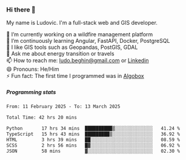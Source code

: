 ### Hi there 👋

My name is Ludovic. I'm a full-stack web and GIS developer.

 🔭 I’m currently working on a wildfire management platform<br/>
 🌱 I’m continuously learning Angular, FastAPI, Docker, PostgreSQL<br/>
 👯 I like GIS tools such as Geopandas, PostGIS, GDAL<br/>
 💬 Ask me about energy transition or travels<br/>
 📫 How to reach me: ludo.beghin@gmail.com or [Linkedin](https://www.linkedin.com/in/ludovic-beghin/)<br/>
 😄 Pronouns: He/Him<br/>
 ⚡ Fun fact: The first time I programmed was in [Algobox](https://fr.wikipedia.org/wiki/Algobox)<br/>

##### Programming stats
<!--START_SECTION:waka-->

```txt
From: 11 February 2025 - To: 13 March 2025

Total Time: 42 hrs 20 mins

Python       17 hrs 34 mins  ██████████▒░░░░░░░░░░░░░░   41.24 %
TypeScript   15 hrs 43 mins  █████████▒░░░░░░░░░░░░░░░   36.92 %
HTML         3 hrs 39 mins   ██░░░░░░░░░░░░░░░░░░░░░░░   08.59 %
SCSS         2 hrs 56 mins   █▓░░░░░░░░░░░░░░░░░░░░░░░   06.92 %
JSON         58 mins         ▓░░░░░░░░░░░░░░░░░░░░░░░░   02.30 %
```

<!--END_SECTION:waka-->
